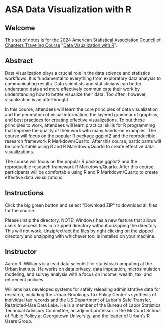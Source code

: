 # ASA Data Visualization with R

## Welcome

This set of notes is for the [2024 American Statistical Association Council of Chapters Traveling Course](https://community.amstat.org/coc/chapterresources/travelingcourse) "[Data Visualization with R]()".

## Abstract

Data visualization plays a crucial role in the data science and statistics workflows. It is fundamental to everything from exploratory data analysis to communicating results. Data scientists and statisticians can better understand data and more effectively communicate their work by understanding how to better visualize their data. Too often, however, visualization is an afterthought.

In this course, attendees will learn the core principles of data visualization and the perception of visual information; the layered grammar of graphics; and best practices for creating effective visualizations. To put these principles to work, attendees will learn practical skills for R programming that improve the quality of their work with many hands-on examples. The course will focus on the popular R package ggplot2 and the reproducible research framework R Markdown/Quarto. After this course, participants will be comfortable using R and R Markdown/Quarto to create effective data visualizations.

The course will focus on the popular R package ggplot2 and the reproducible research framework R Markdown/Quarto. After this course, participants will be comfortable using R and R Markdown/Quarto to create effective data visualizations.

## Instructions

Click the big green button and select "Download ZIP" to download all files for the course.

Please unzip the directory. NOTE: Windows has a new feature that allows users to access files in a zipped directory without unzipping the directory. This will not work. Unzip/extract the files by right clicking on the zipped directory and unzipping with whichever tool is installed on your machine. 

## Instructor

Aaron R. Williams is a lead data scientist for statistical computing at the Urban Institute. He works on data privacy, data imputation, microsimulation modeling, and survey analysis with a focus on income, wealth, tax, and retirement policies.

Williams has developed systems for safely releasing administrative data for research, including the Urban-Brookings Tax Policy Center's synthesis of individual tax records and the US Department of Labor's Safe Transfer, Restricted-Use Data Lake. He is a member of the Bureau of Labor Statistics Technical Advisory Committee, an adjunct professor in the McCourt School of Public Policy at Georgetown University, and the leader of Urban's R Users Group.
